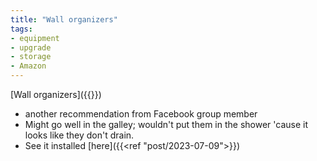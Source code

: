 ```yaml
---
title: "Wall organizers"
tags:
- equipment
- upgrade
- storage
- Amazon
---
```

[Wall organizers]({{<amazon B094XPH187>}})
- another recommendation from Facebook group member
- Might go well in the galley; wouldn't put them in the shower 'cause it looks like they don't drain.
- See it installed [here]({{<ref "post/2023-07-09">}})
